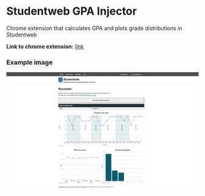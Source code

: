 # Studentweb GPA Injector
Chrome extension that calculates GPA and plots grade distributions in Studentweb

**Link to chrome extension:** [link](https://chrome.google.com/webstore/detail/studentweb-gpa-injector/pmepliimgcibaomafojdmdignjffeheg?hl=no)


### Example image
![screen](screen_v2.0.png)
